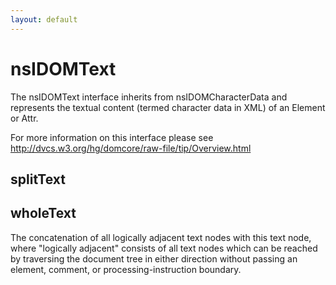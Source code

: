 ```yaml
---
layout: default
---
```


# nsIDOMText #

The nsIDOMText interface inherits from nsIDOMCharacterData and represents 
the textual content (termed character data in XML) of an Element or Attr.

For more information on this interface please see 
http://dvcs.w3.org/hg/domcore/raw-file/tip/Overview.html


## splitText ##

## wholeText ##

The concatenation of all logically adjacent text nodes with this text
node, where "logically adjacent" consists of all text nodes which can be
reached by traversing the document tree in either direction without
passing an element, comment, or processing-instruction boundary.  

